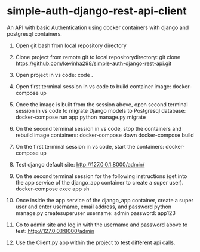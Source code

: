 # simple-auth-django-rest-api-client
An API with  basic Authentication using docker containers with django and postgresql containers.

1) Open git bash from local repository directory

2) Clone project from remote git to local repositorydirectory:
git clone https://github.com/kevinha298/simple-auth-django-rest-api.git

3) Open project in vs code:
code .

4) Open first terminal session in vs code to build container image:
docker-compose up

5) Once the image is built from the session above, open second terminal session in vs code to migrate Django models to Postgresql database:
docker-compose run app python manage.py migrate

6) On the second terminal session in vs code, stop the containers and rebuild image containers:
docker-compose down
docker-compose build

7) On the first terminal session in vs code, start the containers:
docker-compose up

8) Test django default site:
http://127.0.0.1:8000/admin/

9) On the second terminal session for the following instructions (get into the app service of the django_app container to create a super user).
docker-compose exec app sh

10) Once inside the app service of the django_app container, create a super user and enter username, email address, and password
python manage.py createsuperuser
username: admin
password: app123

11) Go to admin site and log in with the username and password above to test:
http://127.0.0.1:8000/admin

12) Use the Client.py app within the project to test different api calls.



